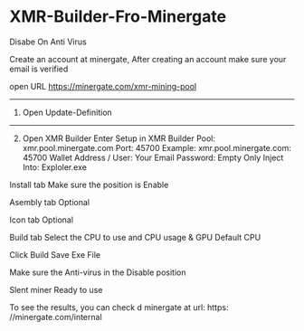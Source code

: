 # XMR-Builder-Fro-Minergate
Disabe On Anti Virus

Create an account at minergate, After creating an account make sure your email is verified

open URL https://minergate.com/xmr-mining-pool
-------------------------------------------------- -------------------------------------
1. Open Update-Definition
-------------------------------------------------- -------------------------------------
2. Open XMR Builder
Enter Setup in XMR Builder
Pool: xmr.pool.minergate.com Port: 45700
Example: xmr.pool.minergate.com: 45700
Wallet Address / User: Your Email
Password: Empty Only
Inject Into: Exploler.exe

Install tab
Make sure the position is Enable

Asembly tab
Optional

Icon tab
Optional

Build tab
Select the CPU to use and CPU usage & GPU Default CPU

Click Build Save Exe File

Make sure the Anti-virus in the Disable position

Slent miner Ready to use

To see the results, you can check d minergate at url: https: //minergate.com/internal
